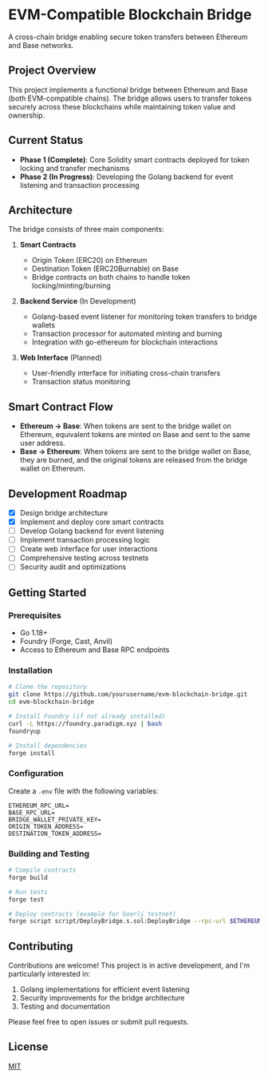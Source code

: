 # EVM-Compatible Blockchain Bridge

A cross-chain bridge enabling secure token transfers between Ethereum and Base networks.

## Project Overview

This project implements a functional bridge between Ethereum and Base (both EVM-compatible chains). The bridge allows users to transfer tokens securely across these blockchains while maintaining token value and ownership.

## Current Status

* **Phase 1 (Complete)**: Core Solidity smart contracts deployed for token locking and transfer mechanisms
* **Phase 2 (In Progress)**: Developing the Golang backend for event listening and transaction processing

## Architecture

The bridge consists of three main components:

1. **Smart Contracts**
   * Origin Token (ERC20) on Ethereum
   * Destination Token (ERC20Burnable) on Base
   * Bridge contracts on both chains to handle token locking/minting/burning

2. **Backend Service** (In Development)
   * Golang-based event listener for monitoring token transfers to bridge wallets
   * Transaction processor for automated minting and burning
   * Integration with go-ethereum for blockchain interactions

3. **Web Interface** (Planned)
   * User-friendly interface for initiating cross-chain transfers
   * Transaction status monitoring

## Smart Contract Flow

* **Ethereum → Base**: When tokens are sent to the bridge wallet on Ethereum, equivalent tokens are minted on Base and sent to the same user address.
* **Base → Ethereum**: When tokens are sent to the bridge wallet on Base, they are burned, and the original tokens are released from the bridge wallet on Ethereum.

## Development Roadmap

- [x] Design bridge architecture
- [x] Implement and deploy core smart contracts
- [ ] Develop Golang backend for event listening
- [ ] Implement transaction processing logic
- [ ] Create web interface for user interactions
- [ ] Comprehensive testing across testnets
- [ ] Security audit and optimizations

## Getting Started

### Prerequisites

* Go 1.18+
* Foundry (Forge, Cast, Anvil)
* Access to Ethereum and Base RPC endpoints

### Installation

```bash
# Clone the repository
git clone https://github.com/yourusername/evm-blockchain-bridge.git
cd evm-blockchain-bridge

# Install Foundry (if not already installed)
curl -L https://foundry.paradigm.xyz | bash
foundryup

# Install dependencies
forge install
```

### Configuration

Create a `.env` file with the following variables:

```
ETHEREUM_RPC_URL=
BASE_RPC_URL=
BRIDGE_WALLET_PRIVATE_KEY=
ORIGIN_TOKEN_ADDRESS=
DESTINATION_TOKEN_ADDRESS=
```

### Building and Testing

```bash
# Compile contracts
forge build

# Run tests
forge test

# Deploy contracts (example for Goerli testnet)
forge script script/DeployBridge.s.sol:DeployBridge --rpc-url $ETHEREUM_RPC_URL --broadcast --verify -vvvv
```

## Contributing

Contributions are welcome! This project is in active development, and I'm particularly interested in:

1. Golang implementations for efficient event listening
2. Security improvements for the bridge architecture
3. Testing and documentation

Please feel free to open issues or submit pull requests.

## License

[MIT](LICENSE)
